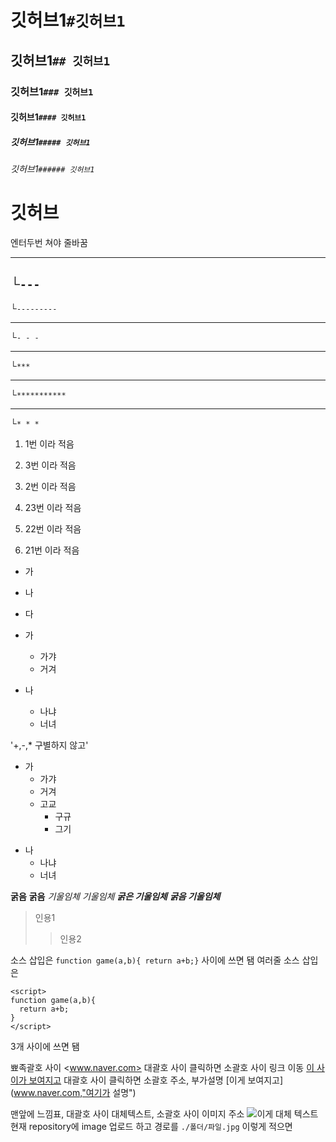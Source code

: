 # 깃허브1`#깃허브1`
## 깃허브1`## 깃허브1`
### 깃허브1`### 깃허브1`
#### 깃허브1`#### 깃허브1`
##### 깃허브1`##### 깃허브1`
###### 깃허브1`###### 깃허브1`

# 깃허브

엔터두번 쳐야 줄바꿈

---
└`---`
---------
└`---------`
- - -
└`- - -`
***
└`***`
***********
└`***********`
* * *
└`* * *`

1. 1번 이라 적음
3. 3번 이라 적음
2. 2번 이라 적음

23. 23번 이라 적음
22. 22번 이라 적음
21. 21번 이라 적음

- 가
- 나
- 다

- 가
  - 가갸
  - 거겨
- 나
  - 나냐
  - 너녀

'+,-,* 구별하지 않고'
+ 가
  - 가갸
  - 거겨
  + 고교
    * 구규
    * 그기
- 나
  - 나냐
  - 너녀

**굵음** __굵음__
*기울임체* _기울임체_
***굵은 기울임체*** ___굵음 기울임체___

> 인용1
>> 인용2

소스 삽입은 `function game(a,b){ return a+b;}` 사이에 쓰면 됌
여러줄 소스 삽입은
```
<script>
function game(a,b){
  return a+b;
}
</script>
```
3개 사이에 쓰면 됌

뾰족괄호 사이 <www.naver.com>
대괄호 사이 클릭하면 소괄호 사이 링크 이동 [이 사이가 보여지고](www.naver.com)
대괄호 사이 클릭하면 소괄호 주소, 부가설명 [이게 보여지고](www.naver.com,"여기가 설명")

맨앞에 느낌표, 대괄호 사이 대체텍스트, 소괄호 사이 이미지 주소 ![이게 대체 텍스트](http://이미지링크.jpg)
현재 repository에 image 업로드 하고 경로를 `./폴더/파일.jpg` 이렇게 적으면 
